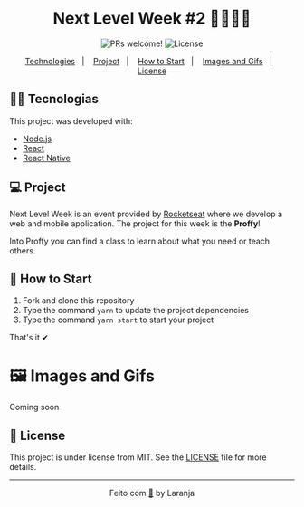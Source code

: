 <h1 align="center">
 Next Level Week #2 🚀👨🏽‍💻
</h1>
<p align="center">
 <img src="https://img.shields.io/static/v1?label=Laranja&message=welcome&color=ffa500&labelColor=000000" alt="PRs welcome!" />

  <img alt="License" src="https://img.shields.io/static/v1?label=license&message=MIT&color=ffa500&labelColor=000000">
</p>

<p align="center">
  <a href="#rocket-tecnologias">Technologies</a>&nbsp;&nbsp;&nbsp;|&nbsp;&nbsp;&nbsp;
  <a href="#-projeto">Project</a>&nbsp;&nbsp;&nbsp;|&nbsp;&nbsp;&nbsp;
  <a href="#-layout">How to Start</a>&nbsp;&nbsp;&nbsp;|&nbsp;&nbsp;&nbsp;
  <a href="#-como-contribuir">Images and Gifs</a>&nbsp;&nbsp;&nbsp;|&nbsp;&nbsp;&nbsp;
  <a href="#memo-licença">License</a>
</p>

## 👨‍💻 Tecnologias

This project was developed with:

- [Node.js](https://nodejs.org/en/)
- [React](https://reactjs.org/)
- [React Native](https://reactnative.dev/)

## 💻 Project

Next Level Week is an event provided by [Rocketseat](https://rocketseat.com.br/) where we develop a web and mobile application. The project for this week is the **Proffy**!

Into Proffy you can find a class to learn about what you need or teach others.

## 🏁 How to Start

1. Fork and clone this repository
1. Type the command `yarn` to update the project dependencies
1. Type the command `yarn start` to start your project

That's it ✔

# 🖼️ Images and Gifs

Coming soon

## 📝 License

This project is under license from MIT. See the [LICENSE](LICENSE) file for more details.

---

<span align="center">

Feito com [🧡](https://www.linkedin.com/in/emerson-laranja-dos-santos-9b6064145/) by Laranja
</span>
